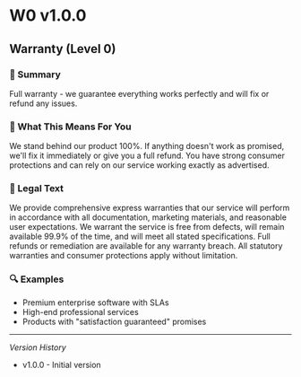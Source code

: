 # W0 v1.0.0

## Warranty (Level 0)

### 📌 Summary
Full warranty - we guarantee everything works perfectly and will fix or refund any issues.

### 👤 What This Means For You
We stand behind our product 100%. If anything doesn't work as promised, we'll fix it immediately or give you a full refund. You have strong consumer protections and can rely on our service working exactly as advertised.

### 📜 Legal Text
We provide comprehensive express warranties that our service will perform in accordance with all documentation, marketing materials, and reasonable user expectations. We warrant the service is free from defects, will remain available 99.9% of the time, and will meet all stated specifications. Full refunds or remediation are available for any warranty breach. All statutory warranties and consumer protections apply without limitation.

### 🔍 Examples
- Premium enterprise software with SLAs
- High-end professional services
- Products with "satisfaction guaranteed" promises

---
*Version History*
- v1.0.0 - Initial version